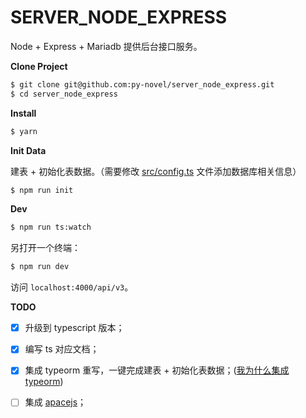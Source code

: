 # SERVER_NODE_EXPRESS

Node + Express + Mariadb 提供后台接口服务。

**Clone Project**

``` bash
$ git clone git@github.com:py-novel/server_node_express.git
$ cd server_node_express
```

**Install**

``` bash
$ yarn
```

**Init Data**

建表 + 初始化表数据。（需要修改 [src/config.ts](./document/config.md) 文件添加数据库相关信息）

``` bash
$ npm run init
```

**Dev**

``` bash
$ npm run ts:watch
```

另打开一个终端：

``` bash
$ npm run dev
```

访问 `localhost:4000/api/v3`。

**TODO**

- [x] 升级到 typescript 版本；
- [x] 编写 ts 对应文档；
- [x] 集成 typeorm 重写，一键完成建表 + 初始化表数据；([我为什么集成 typeorm](./document/why-do-i-use-typeorm.md))
- [ ] 集成 [apacejs](https://github.com/apacejs/apace-cli)； 


